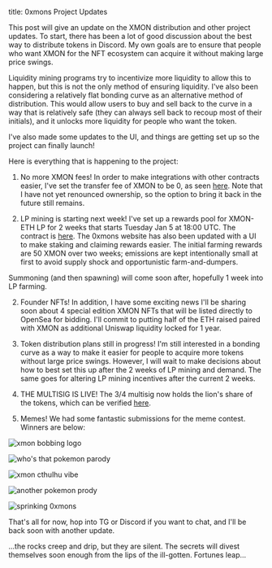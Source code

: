 title: 0xmons Project Updates

This post will give an update on the XMON distribution and other project updates. To start, there has been a lot of good discussion about the best way to distribute tokens in Discord. My own goals are to ensure that people who want XMON for the NFT ecosystem can acquire it without making large price swings. 

Liquidity mining programs try to incentivize more liquidity to allow this to happen, but this is not the only method of ensuring liquidity. I've also been considering a relatively flat bonding curve as an alternative method of distribution. This would allow users to buy and sell back to the curve in a way that is relatively safe (they can always sell back to recoup most of their initials), and it unlocks more liquidity for people who want the token.

I've also made some updates to the UI, and things are getting set up so the project can finally launch!

Here is everything that is happening to the project:

1) No more XMON fees! In order to make integrations with other contracts easier, I've set the transfer fee of XMON to be 0, as seen [here](https://etherscan.io/tx/0xe92d172ecafa98171163706e1b0f757d32cf1872d8e6b45baf8fc9181f889228 ). Note that I have not yet renounced ownership, so the option to bring it back in the future still remains.

2) LP mining is starting next week! I've set up a rewards pool for XMON-ETH LP for 2 weeks that starts Tuesday Jan 5 at 18:00 UTC. The contract is [here](https://etherscan.io/address/0xd4275e04dbe82526e4a17ac0fb8f509b6080a455#readContract). The 0xmons website has also been updated with a UI to make staking and claiming rewards easier. The initial farming rewards are 50 XMON over two weeks; emissions are kept intentionally small at first to avoid supply shock and opportunistic farm-and-dumpers.

Summoning (and then spawning) will come soon after, hopefully 1 week into LP farming.

2) Founder NFTs! In addition, I have some exciting news I'll be sharing soon about 4  special edition XMON NFTs that will be listed directly to OpenSea for  bidding. I'll commit to putting half of the ETH raised paired with XMON  as additional Uniswap liquidity locked for 1 year.

3) Token distribution plans still in progress! I'm still interested in a bonding curve as a way to make it easier  for people to acquire more tokens without large price swings. However, I will  wait to make decisions about how to best set this up after the 2 weeks  of LP mining and demand. The same goes for altering LP mining incentives after the current 2 weeks.

4) THE MULTISIG IS LIVE! The 3/4 multisig now holds the lion's share of the tokens, which can be verified [here](https://gnosis-safe.io/app/#/safes/0x4e2f98c96e2d595a83AFa35888C4af58Ac343E44/balances).

5) Memes! We had some fantastic submissions for the meme contest. Winners are below:

<style>
img {
  max-width: 20rem;
}
</style>

![xmon bobbing logo](https://media.discordapp.net/attachments/793137444777230377/793164865212121088/0xmon4_5.gif)

![who's that pokemon parody](https://media.discordapp.net/attachments/793137444777230377/794575615557632020/4rkgu38zet641.png?width=806&height=898)

![xmon cthulhu vibe](https://media.discordapp.net/attachments/793137444777230377/793466166986407956/Untitled32.gif)

![another pokemon prody](https://media.discordapp.net/attachments/793137444777230377/794641757383950356/wild_0xmon_appeared.jpg)

![sprinking 0xmons](https://media.discordapp.net/attachments/793137444777230377/793588426284597248/CleanShot_2020-12-29_at_16.16.462x.png?width=902&height=898)

That's all for now, hop into TG or Discord if you want to chat, and I'll be back soon with another update.

<div class="hidden">...the rocks creep and drip, but they are silent. The secrets will divest themselves soon enough from the lips of the ill-gotten. Fortunes leap...</div>